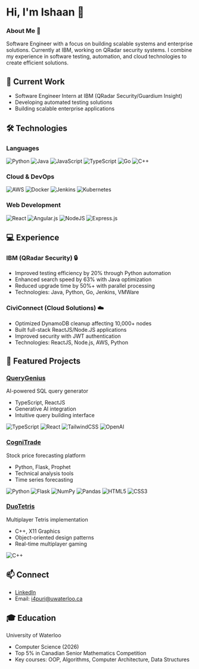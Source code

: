 # Hi, I'm Ishaan 👋

### About Me 🎯
Software Engineer with a focus on building scalable systems and enterprise solutions. Currently at IBM, working on QRadar security systems. I combine my experience in software testing, automation, and cloud technologies to create efficient solutions.

## 🔨 Current Work
- Software Engineer Intern at IBM (QRadar Security/Guardium Insight)
- Developing automated testing solutions
- Building scalable enterprise applications

## 🛠️ Technologies

### Languages
![Python](https://img.shields.io/badge/python-3670A0?style=for-the-badge&logo=python&logoColor=ffdd54)
![Java](https://img.shields.io/badge/java-%23ED8B00.svg?style=for-the-badge&logo=openjdk&logoColor=white)
![JavaScript](https://img.shields.io/badge/javascript-%23323330.svg?style=for-the-badge&logo=javascript&logoColor=%23F7DF1E)
![TypeScript](https://img.shields.io/badge/typescript-%23007ACC.svg?style=for-the-badge&logo=typescript&logoColor=white)
![Go](https://img.shields.io/badge/go-%2300ADD8.svg?style=for-the-badge&logo=go&logoColor=white)
![C++](https://img.shields.io/badge/c++-%2300599C.svg?style=for-the-badge&logo=c%2B%2B&logoColor=white)

### Cloud & DevOps
![AWS](https://img.shields.io/badge/AWS-%23FF9900.svg?style=for-the-badge&logo=amazon-aws&logoColor=white)
![Docker](https://img.shields.io/badge/docker-%230db7ed.svg?style=for-the-badge&logo=docker&logoColor=white)
![Jenkins](https://img.shields.io/badge/jenkins-%232C5263.svg?style=for-the-badge&logo=jenkins&logoColor=white)
![Kubernetes](https://img.shields.io/badge/kubernetes-%23326ce5.svg?style=for-the-badge&logo=kubernetes&logoColor=white)

### Web Development
![React](https://img.shields.io/badge/react-%2320232a.svg?style=for-the-badge&logo=react&logoColor=%2361DAFB)
![Angular.js](https://img.shields.io/badge/angular.js-%23E23237.svg?style=for-the-badge&logo=angularjs&logoColor=white)
![NodeJS](https://img.shields.io/badge/node.js-6DA55F?style=for-the-badge&logo=node.js&logoColor=white)
![Express.js](https://img.shields.io/badge/express.js-%23404d59.svg?style=for-the-badge&logo=express&logoColor=%2361DAFB)

## 💻 Experience

### IBM (QRadar Security) 🔒
- Improved testing efficiency by 20% through Python automation
- Enhanced search speed by 63% with Java optimization
- Reduced upgrade time by 50%+ with parallel processing
- Technologies: Java, Python, Go, Jenkins, VMWare

### CiviConnect (Cloud Solutions) ☁️
- Optimized DynamoDB cleanup affecting 10,000+ nodes
- Built full-stack ReactJS/Node.JS applications
- Improved security with JWT authentication
- Technologies: ReactJS, Node.js, AWS, Python

## 🚀 Featured Projects

### [QueryGenius](https://github.com/IshaanPuri/QueryGenius)
AI-powered SQL query generator
- TypeScript, ReactJS
- Generative AI integration
- Intuitive query building interface

![TypeScript](https://img.shields.io/badge/typescript-%23007ACC.svg?style=for-the-badge&logo=typescript&logoColor=white)
![React](https://img.shields.io/badge/react-%2320232a.svg?style=for-the-badge&logo=react&logoColor=%2361DAFB)
![TailwindCSS](https://img.shields.io/badge/tailwindcss-%2338B2AC.svg?style=for-the-badge&logo=tailwind-css&logoColor=white)
![OpenAI](https://img.shields.io/badge/OpenAI-412991.svg?style=for-the-badge&logo=OpenAI&logoColor=white)

### [CogniTrade](https://github.com/IshaanPuri/CogniTrade)
Stock price forecasting platform
- Python, Flask, Prophet
- Technical analysis tools
- Time series forecasting

![Python](https://img.shields.io/badge/python-3670A0?style=for-the-badge&logo=python&logoColor=ffdd54)
![Flask](https://img.shields.io/badge/flask-%23000.svg?style=for-the-badge&logo=flask&logoColor=white)
![NumPy](https://img.shields.io/badge/numpy-%23013243.svg?style=for-the-badge&logo=numpy&logoColor=white)
![Pandas](https://img.shields.io/badge/pandas-%23150458.svg?style=for-the-badge&logo=pandas&logoColor=white)
![HTML5](https://img.shields.io/badge/html5-%23E34F26.svg?style=for-the-badge&logo=html5&logoColor=white)
![CSS3](https://img.shields.io/badge/css3-%231572B6.svg?style=for-the-badge&logo=css3&logoColor=white)

### [DuoTetris](https://github.com/IshaanPuri/DuoTetris)
Multiplayer Tetris implementation
- C++, X11 Graphics
- Object-oriented design patterns
- Real-time multiplayer gaming

![C++](https://img.shields.io/badge/c++-%2300599C.svg?style=for-the-badge&logo=c%2B%2B&logoColor=white)

## 📫 Connect
- [LinkedIn](https://linkedin.com/in/IshaanPuri)
- Email: i4puri@uwaterloo.ca

## 🎓 Education
University of Waterloo
- Computer Science (2026)
- Top 5% in Canadian Senior Mathematics Competition
- Key courses: OOP, Algorithms, Computer Architecture, Data Structures
